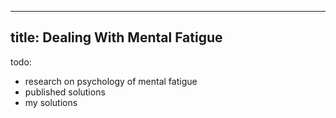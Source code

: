 
---
title: Dealing With Mental Fatigue
---

todo:
- research on psychology of mental fatigue
- published solutions
- my solutions
